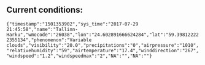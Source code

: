 ## Current conditions: 
 ``` {"timestamp":"1501353902","sys_time":"2017-07-29 21:45:58","name":"Tallinn-Harku","wmocode":"26038","lon":"24.602891666624284","lat":"59.398122222355134","phenomenon":"Variable clouds","visibility":"20.0","precipitations":"0","airpressure":"1010","relativehumidity":"59","airtemperature":"17.4","winddirection":"267","windspeed":"1.2","windspeedmax":"2","NA":"","NA":""} ```
